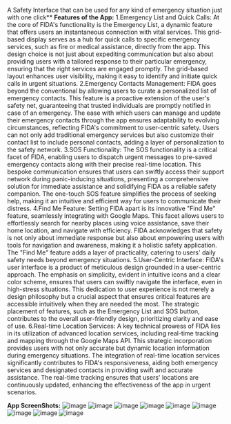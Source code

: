 A Safety Interface that can be used for any kind of emergency situation just with one click**
**Features of the App:**
1.Emergency List and Quick Calls:
At the core of FIDA's functionality is the Emergency List, a dynamic feature that offers users an instantaneous connection with vital services. This grid-based display serves as a hub for quick calls to specific emergency services, such as fire or medical assistance, directly from the app. This design choice is not just about expediting communication but also about providing users with a tailored response to their particular emergency, ensuring that the right services are engaged promptly. The grid-based layout enhances user visibility, making it easy to identify and initiate quick calls in urgent situations.
2.Emergency Contacts Management:
FIDA goes beyond the conventional by allowing users to curate a personalized list of emergency contacts. This feature is a proactive extension of the user's safety net, guaranteeing that trusted individuals are promptly notified in case of an emergency. The ease with which users can manage and update their emergency contacts through the app ensures adaptability to evolving circumstances, reflecting FIDA's commitment to user-centric safety. Users can not only add traditional emergency services but also customize their contact list to include personal contacts, adding a layer of personalization to the safety network.
3.SOS Functionality:
The SOS functionality is a critical facet of FIDA, enabling users to dispatch urgent messages to pre-saved emergency contacts along with their precise real-time location. This bespoke communication ensures that users can swiftly access their support network during panic-inducing situations, presenting a comprehensive solution for immediate assistance and solidifying FIDA as a reliable safety companion. The one-touch SOS feature simplifies the process of seeking help, making it an intuitive and efficient way for users to communicate their distress.
4.Find Me Feature:
Setting FIDA apart is its innovative "Find Me" feature, seamlessly integrating with Google Maps. This facet allows users to effortlessly search for nearby places using voice assistance, save their home location, and navigate with efficiency. FIDA acknowledges that safety is not only about immediate response but also about empowering users with tools for navigation and awareness, making it a holistic safety application. The "Find Me" feature adds a layer of practicality, catering to users' daily safety needs beyond emergency situations.
5.User-Centric Interface:
FIDA's user interface is a product of meticulous design grounded in a user-centric approach. The emphasis on simplicity, evident in intuitive icons and a clear color scheme, ensures that users can swiftly navigate the interface, even in high-stress situations. This dedication to user experience is not merely a design philosophy but a crucial aspect that ensures critical features are accessible intuitively when they are needed the most. The strategic placement of features, such as the Emergency List and SOS button, contributes to the overall user-friendly design, prioritizing clarity and ease of use.
6.Real-time Location Services:
A key technical prowess of FIDA lies in its utilization of advanced location services, including real-time tracking and mapping through the Google Maps API. This strategic incorporation provides users with not only accurate but dynamic location information during emergency situations. The integration of real-time location services significantly contributes to FIDA's responsiveness, aiding both emergency services and designated contacts in providing swift and accurate assistance. The real-time tracking ensures that users' locations are continuously updated, enhancing the effectiveness of the app in urgent scenarios.

**App ScreenShots:**
![image](https://github.com/user-attachments/assets/7c8c73cd-2747-4d26-aec1-4d9cbbefe47f)
![image](https://github.com/user-attachments/assets/bf5a4527-8c3a-4d89-9d06-0935f2926851)
![image](https://github.com/user-attachments/assets/13b177f6-8f7b-482b-9167-568b3716e5ba)
![image](https://github.com/user-attachments/assets/0c80d472-e272-4b3e-8d4e-2de82f0cc6b9)
![image](https://github.com/user-attachments/assets/8e35cc7f-9e5e-4ec0-ab90-3b28028ceebf)
![image](https://github.com/user-attachments/assets/d3e0a753-f2a4-4aab-8d40-4b2ab4cd203d)
![image](https://github.com/user-attachments/assets/e19a7bed-481e-4da2-ab6b-7e4ff90b830e)
![image](https://github.com/user-attachments/assets/b6372ded-8852-442f-b1e7-fdcd815d5028)
![image](https://github.com/user-attachments/assets/310ff920-845e-4fb0-a848-c365a5ffcdb9)
